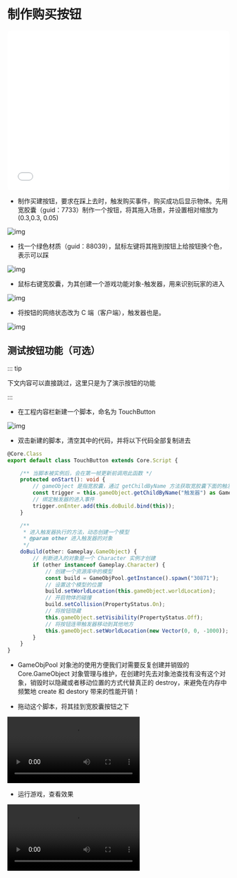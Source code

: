 # 制作购买按钮

<iframe sandbox="allow-scripts allow-downloads allow-same-origin allow-popups allow-presentation allow-forms" frameborder="0" draggable="false" allowfullscreen="" allow="encrypted-media;" referrerpolicy="" aha-samesite="" class="iframe-loaded" src="//player.bilibili.com/player.html?aid=786338559&bvid=BV1t14y1X75n&cid=1207762843&page=2&autoplay=0" style="border-radius: 7px; width: 100%; height: 360px;"></iframe>

- 制作买建按钮，要求在踩上去时，触发购买事件，购买成功后显示物体。先用宽胶囊（guid：7733）制作一个按钮，将其拖入场景，并设置相对缩放为(0.3,0.3, 0.05)

![img](https://arkimg.ark.online/1685351621432-40.webp)

- 找一个绿色材质（guid：88039），鼠标左键将其拖到按钮上给按钮换个色，表示可以踩

![img](https://arkimg.ark.online/1685351646669-43.gif)

- 鼠标右键宽胶囊，为其创建一个游戏功能对象-触发器，用来识别玩家的进入

![img](https://arkimg.ark.online/1685351659090-46.gif)

- 将按钮的网络状态改为 C 端（客户端），触发器也是。

![img](https://arkimg.ark.online/1685351669164-49.gif)

## 测试按钮功能（可选）

::: tip

下文内容可以直接跳过，这里只是为了演示按钮的功能

:::

- 在工程内容栏新建一个脚本，命名为 TouchButton 

![img](https://arkimg.ark.online/1685355028860-52.gif)

- 双击新建的脚本，清空其中的代码，并将以下代码全部复制进去

```TypeScript
@Core.Class
export default class TouchButton extends Core.Script {

    /** 当脚本被实例后，会在第一帧更新前调用此函数 */
    protected onStart(): void {
        // gameObject 是指宽胶囊，通过 getChildByName 方法获取宽胶囊下面的触发器
        const trigger = this.gameObject.getChildByName("触发器") as Gameplay.Trigger;
        // 绑定触发器的进入事件
        trigger.onEnter.add(this.doBuild.bind(this));
    }

    /**
     * 进入触发器执行的方法，动态创建一个模型
     * @param other 进入触发器的对象
     */
    doBuild(other: Gameplay.GameObject) {
        // 判断进入的对象是一个 Character 实例才创建
        if (other instanceof Gameplay.Character) {
            // 创建一个资源库中的模型
            const build = GameObjPool.getInstance().spawn("30871");
            // 设置这个模型的位置
            build.setWorldLocation(this.gameObject.worldLocation);
            // 开启物体的碰撞
            build.setCollision(PropertyStatus.On);
            // 将按钮隐藏
            this.gameObject.setVisibility(PropertyStatus.Off);
            // 将按钮连带触发器移动到其他地方
            this.gameObject.setWorldLocation(new Vector(0, 0, -1000));
        }
    }
}
```

- GameObjPool 对象池的使用方便我们对需要反复创建并销毁的 Core.GameObject 对象管理与维护，在创建时先去对象池查找有没有这个对象，销毁时以隐藏或者移动位置的方式代替真正的 destroy，来避免在内存中频繁地 create 和 destory 带来的性能开销！

- 拖动这个脚本，将其挂到宽胶囊按钮之下

<video controls src="https://arkimg.ark.online/3-9472058.mp4"></video>

- 运行游戏，查看效果

<video controls src="https://arkimg.ark.online/4-7895018.mp4"></video>